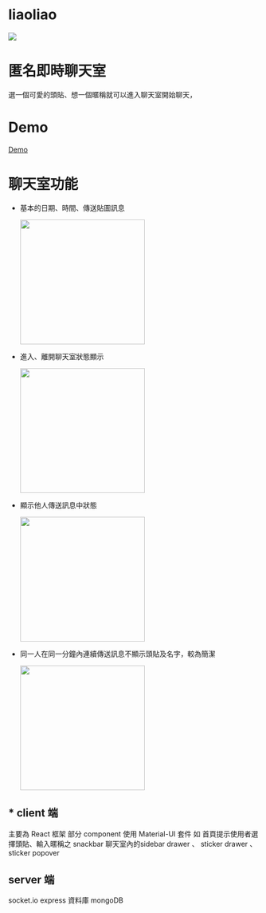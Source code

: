 # liaoliao
<img src="https://lh3.googleusercontent.com/0Xtinjt9hFAEWAna7tJ-RO9jThMlzxBqMm3KbxHRWAUk6iyE48RLqabau17O0ATlO6cXskrUqVyQQRuFt9dw_nKMSd2E7B45Rf_NRF8SaEiCD4fJqttHXoLuQN6DRd5vkItUL8qXKjlg906IAahb99532ZZJWxOQnQG5s0BLqTmyXv60W5vWPmogk8XfgoVQqCL7D4PcEZ1gVJyV4nuvG78FPPALis1MyweXlUC5g3NuvOzY37ugZ4Fgh0bv_uFKhjhb36UT-DbxwCRZlqWXZUZWqvjwo3oKaL1peSrVbQGp0rUpliIgQwwcIPkuEAopSkqbh9vjwc-5solttSOdPypbzBur723IxPee0E6lN4xUFp9QoBP1jcYgUqXraZSxIgRGYsfRsPOGZFAvmCRQeZ6laT-WoOvRvFHDINJV85gE0s8GnFuQv-UfyQMk7poOc_jkuRn1tS2g9B_K9E8lpwOSCYesktDZ9bAq3NiTAOj41kJBcbmhdjWW4hrEAnELDztIcR7ENR-n2-gWfYlS01mchmCY_UA-UgNkNfEhXz-J7DiFC5gkNFegc3tMqD1czsqZ6nQihshtGKZaVc3ovu4Z3K58v3xVpTpPyc-mhE7XOSBggRMatOrxJYuwQ1S5Z9447qu5faPFDoiQqmb1sj_J3eoCeFMM0U_6Fb__HCTpGM25LQkwhbGzqyaWnw=w1641-h867-no?authuser=0">


# 匿名即時聊天室
選一個可愛的頭貼、想一個暱稱就可以進入聊天室開始聊天，

# Demo
[Demo](https://liaoliao.netlify.app/)

# 聊天室功能
* 基本的日期、時間、傳送貼圖訊息 

  <img src="https://lh3.googleusercontent.com/jcC9vRx1GC_sIl7CVx0EveGNehHUGdj1wiCAyBadj9SVCEcWmVaJAtiMZ7AuxrJ3atxksDeVCK_gPm0pdszD1iPAnNmX-L0O69xPc6lo4qbmuAx9jvPmxktiGXABHD3jn_YlcsM_8YikmpCGajukyiX2XnTtpG8eLW-yAJepHO3eUWoWUeIVzOHJyS9XhMIr9Th23oE9QoeM8l1MmSQOJcD-2DOge0CkK0gj-gvWDf7uM4Z6sXRa3L-BUp50nw_dVsHLjuf4R__51liCau6CgmnL72u_uJ27hFV4yyfqCyUpH1zT_gL2wbQAFGATxOO4LHzi_NUFELBlT26UOqvQH2_tchvAagOPcymZzu1H3ioj-HmxeoJydleEn6t--MyybaUFobnSquIq1AcbD1S5dAtniQUmZs4g30UAp-qSGaauRKdpeYkLnnxHVL-Pmu7-Jx-_hKCcQ4VAbx3bRJwNghtBH6QzPuvM2CuOgUGxpAPlwiEoUlq3JScr_JdZrtLDIt93uQ3GtI5nEQOYikCld40d6AbI0z-u2K3ibdWOWNSFvq9WJZF3LHyXE6hj9CkaKpR6QLaFdOjAi8Upew8Jhlbej96clyDSWctdXgyBd6zXK_KPCG74ZFlAvuh5m8Qrd7jbwamnP55gFDeWzoSMAsZveh53Ttd9Qgka5c5NzrV9KtGLX9jUijQyfRc5vw=w886-h776-no?authuser=0" width=250>

* 進入、離開聊天室狀態顯示

  <img src="https://lh3.googleusercontent.com/6O2AmDDVof55_0Epcpp5dWsSZAOvRCtnY0RnAC9kmphi3109tKTnxJXDHg4AktgClPCF2wDHVreuU-uxvKEwJJjMeFAeJGEbfj7hC1MGY_8I4X0nPxGWgCkemd-S6YVJ1XT1cpq1DcO__83xqWUbiYOowZNvWVJdCTuqCh5cKsfvIJ6O1XB5gIfNAc3BF35sdyhZYPDCAzNS2i7ul_-4t8wXiBCQ6NvCTvP--pBzNqLck8fceGrZsW1tuDEeyGoNr4NWWkK1NQyy4rIFT2FJxr4tWc22fnKo6hLwIOtVtBX28BKI960T5jna8CnIDfcHnEKxrfyOvgc_5i2FHpauaaQ7i_8NypXKUycx5HTeqMNHQf611MI-fccJghBxj1D7isK9FegzY23XzVqETGq31foCZDAB_qNDjE6gfPyB17_A3OY3aTidxRSWIH5pOQpQpqg6-bTnB0qEv6hnnH-DOaf4sl9mv7gqDVn6FXzePOlgJo4VO9tsEOdICshSNtEvcOgBZdXHvWIvdxDXsbcDbRnlZmdqQIL2jDJAplaeQMqRnVjNEMX8YUZ2jOZpU_kGs5EXaIt8SQWrnqtsubQb_P9z4rsqfoUNCnz32qPy909LDSqncfzpMJs_LcAeTzs_Wu5tJKX7Jc6S8KueeXRYLXxflCF1felFxjcnqIVDigwHgYeC8hZolJjOH0bQjw=w886-h522-no?authuser=0" width=250>
  
* 顯示他人傳送訊息中狀態

  <img src="https://lh3.googleusercontent.com/0_sMRdF9957NDeGKV3Y9z-0nmUeQzw2I1Yk4xmRQaeUEVcslq297-wCOuw-RYQbpgQtRMQ-rgz89SXbM_8ivpdkrAoVkKc2wpEBukWkpB4Z8d3_ww-kJd-b8eNiezogIWPY0evvGkcTlwiKYfXiYmHeyD8oUXRy0_AZPbw_1KGFgKxmVAyGp4bruemcE3DanaS1HSRHTthN0uV9XLV_ZTLl8Qhb9UN-tX_KMgbZN_xw7JGSJqMQ1ltm_5Q9ZyL2xt4NiSjXQnnOGZ9dffuIMOArzt4YZX-eoYJD8Kqcho4vyMzUKs2wDdL_qnQAUdYZfJ24FXJgJwFn33POG6MlHuNcrFb_PELEev59Z5fQlPvjV5438-ZwvkuQ1QjhZUxIMw9HCk0sMcABBFGD1ykHlY8434_jXdr0p7GNThW7QUGa-vEZnmEGCwuif9Jospy-RWnuVKMyymXlBXfijBx3HnVh_J5to3sly_fCOIVqUBEjMkzsUS8z_P0zKZUaqoxolPzwBza5TTv7ERmjHvenOdysjiwygRg5SXoyYCuFEXJdRSLLwWVpCK3HjBaRDPm44ZuZ-dincxoioDGkbrFwuGHnKeDFc_ITAPFzlode2Re9ESZHUP-XQDlSmsMPBxeTH5pEJUusX5nSUDXv8Z0vgtYgZVtnPhDqBZ3-72ZCiqU4mwT74Zmxp1x8zJIHRdw=w886-h320-no?authuser=0" width=250/>

* 同一人在同一分鐘內連續傳送訊息不顯示頭貼及名字，較為簡潔

  <img src="https://lh3.googleusercontent.com/sgIllEjhEcQkHLhSg5kD6ckowVozeIiW8_DDidbfayHDJxlCDoGiGsDztEakzUIFJLAqbE-QBvA-YULYwfwck4WVYacYgJ5mgLhvkWUgf1d28ct54B4U6R2GtjxUAWqtGAOstLvjYuqBd66IM_iUK4J57C75gNjGeUlWX8QfTlRbDlBq44svOH8FdnYdrNUGhdCCZggPbPCRLWLXXmJeOlpSdzy8ku-c6BAHSzhutOMCaldc0uu2zPApLIlcCILVx0eeRzx-CsgrzwNJP6snCJJ_zB_4BWrrkUC2m9TRXtgXmbjuEP3dqsNhQgMcK2xrey4rsIB9ZqQ7F_-qOB2xuwC7FpGGuTlD8RyScymA1179IYA7nUhMwyMbOuS67H1KXJl6aDqfBPK8zDTBcCmMj7JEMx_QB4ycrgnkp84-i5506BnhNtdtQBaHX8edukwIW6k8JNB8tj8xhn8G7J7D2nLODgafgofySuloVkmajGnvQha0aY7E5RwA7mHTimBkdjpVMWfv8tMpkybaC8HFRxqGJ2Gs2wcYG-ePXNZdanI-AS8yoRxL6hduYXO7Z23JeiQPKK7kDEQcvq7HuJDBadwbtEaocQYlJVk9uIgrGvSt0BSFoZvXTCVsI7mBJoImV-mG-3HI1dS5lV9_r0LRI1Hq_QENJhEgk8b4fC8VJpy8JFldACuTI0eESf-d_g=w439-h467-no?authuser=0" width=250>
  




## * client 端
主要為 React 框架
部分 component 使用 Material-UI 套件 
如  首頁提示使用者選擇頭貼、輸入暱稱之 snackbar
    聊天室內的sidebar drawer 、 sticker drawer 、 sticker popover

## server 端
socket.io express 資料庫 mongoDB

